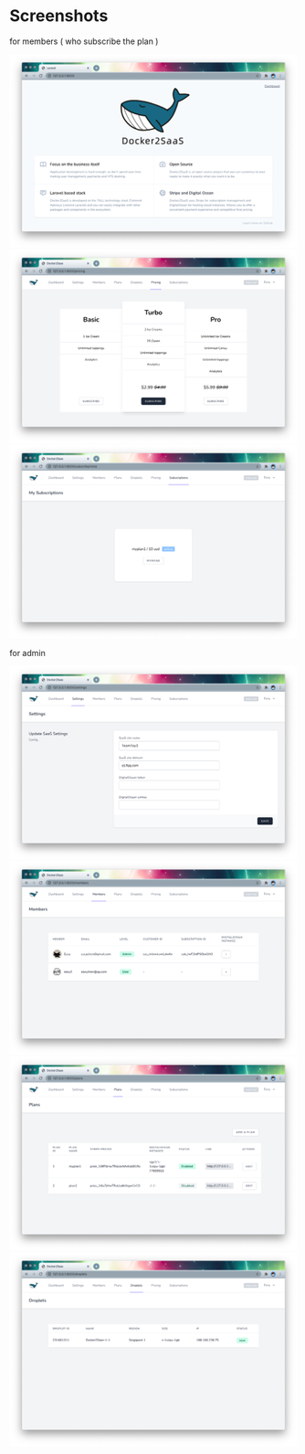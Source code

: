 # Screenshots

for members ( who subscribe the plan )

![index](../_image/screen1.png)
![pricing](../_image/screen5.png)
![subscription](../_image/screen6.png)

for admin

![settings](../_image/screen2.png)
![members](../_image/screen3.png)
![plans](../_image/screen4.png)
![droplets](../_image/screen7.png)
